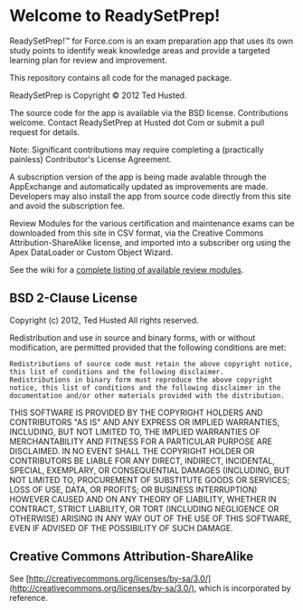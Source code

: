 Welcome to ReadySetPrep!
========================

ReadySetPrep!™ for Force.com is an exam preparation app that uses its own study points to identify weak knowledge areas and provide a targeted learning plan for review and improvement.

This repository contains all code for the managed package. 

ReadySetPrep is Copyright © 2012 Ted Husted. 

The source code for the app is available via the BSD license. Contributions welcome. Contact ReadySetPrep at Husted dot Com or submit a pull request for details. 

Note: Significant contributions may require completing a (practically painless) Contributor's License Agreement. 

A subscription version of the app is being made avalable through the AppExchange and automatically updated as improvements are made. Developers may also install the app from source code directly from this site and avoid the subscription fee. 

Review Modules for the various certification and maintenance exams can be downloaded from this site in CSV format, via the Creative Commons Attribution-ShareAlike license, and imported into a subscriber org using the Apex DataLoader or Custom Object Wizard. 

See the wiki for a [complete listing of available review modules](https://github.com/ReadySetPrep/force.com/wiki/Review-Modules). 


BSD 2-Clause License 
--------------------

Copyright (c) 2012, Ted Husted
All rights reserved.

Redistribution and use in source and binary forms, with or without modification, are permitted provided that the following conditions are met:

    Redistributions of source code must retain the above copyright notice, this list of conditions and the following disclaimer.
    Redistributions in binary form must reproduce the above copyright notice, this list of conditions and the following disclaimer in the documentation and/or other materials provided with the distribution.

THIS SOFTWARE IS PROVIDED BY THE COPYRIGHT HOLDERS AND CONTRIBUTORS "AS IS" AND ANY EXPRESS OR IMPLIED WARRANTIES, INCLUDING, BUT NOT LIMITED TO, THE IMPLIED WARRANTIES OF MERCHANTABILITY AND FITNESS FOR A PARTICULAR PURPOSE ARE DISCLAIMED. IN NO EVENT SHALL THE COPYRIGHT HOLDER OR CONTRIBUTORS BE LIABLE FOR ANY DIRECT, INDIRECT, INCIDENTAL, SPECIAL, EXEMPLARY, OR CONSEQUENTIAL DAMAGES (INCLUDING, BUT NOT LIMITED TO, PROCUREMENT OF SUBSTITUTE GOODS OR SERVICES; LOSS OF USE, DATA, OR PROFITS; OR BUSINESS INTERRUPTION) HOWEVER CAUSED AND ON ANY THEORY OF LIABILITY, WHETHER IN CONTRACT, STRICT LIABILITY, OR TORT (INCLUDING NEGLIGENCE OR OTHERWISE) ARISING IN ANY WAY OUT OF THE USE OF THIS SOFTWARE, EVEN IF ADVISED OF THE POSSIBILITY OF SUCH DAMAGE.

Creative Commons Attribution-ShareAlike
---------------------------------------

See [http://creativecommons.org/licenses/by-sa/3.0/](http://creativecommons.org/licenses/by-sa/3.0/), which is incorporated by reference. 
